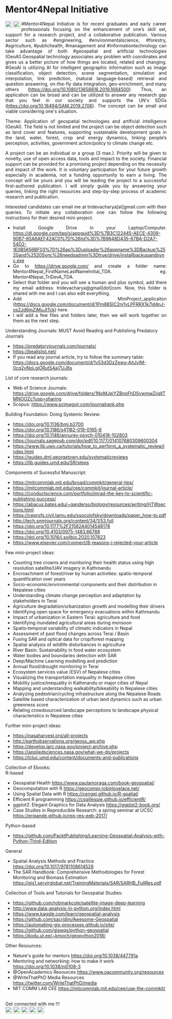 # Mentor4Nepal Initiative

<div align="justify">
<a href="https://twitter.com/search?q=%23Mentor4Nepal">
  <img align="left" alt="TDA's Twitter" width="22px" src="https://cdn.jsdelivr.net/npm/simple-icons@v3/icons/twitter.svg" />
</a>
<a href="https://www.linkedin.com/feed/hashtag/mentor4nepal/">
  <img align="left" alt="TDA's Linkdein" width="22px" src="https://cdn.jsdelivr.net/npm/simple-icons@v3/icons/linkedin.svg" />
</a>

#Mentor4Nepal Initiative is for recent graduates and early career professionals focusing on the enhancement of one’s skill set, support for a research project, and a collaborative publication. Various sector such as #engineering, #environmentalscience, #forestry, #agriculture, #publichealth, #management and #informationtechnology can take advantage of both #geospatial and artificial technologies (GeoAI).Geospatial technology associates any problem with coordinates and gives us a better picture of how things are located, related and changing. #GeoAI is utilizing AI for intelligent geographic information such as image classification, object detection, scene segmentation, simulation and interpolation, link prediction, (natural language-based) retrieval and question answering, on-the-fly data integration, geo-enrichment, and many others (https://doi.org/10.1080/13658816.2019.1684500). Thus, an application can be broad and can be utilized to answer any research gap that you feel in our society and supports the UN's SDGs (https://doi.org/10.18494/SAM.2019.2706). The concept can be small and viable considering one's situation.

Theme: Application of geospatial technologies and artificial intelligence (GeoAI). The field is not limited and the project can be object detection such as land cover and features, supporting sustainable development goals in the land, water, forest, crop and energy dynamics, linking people’s perception, activities, government action/policy to climate change etc.

A project can be an individual or a group (3 max.). Priority will be given to novelty, use of open access data, tools and impact to the society. Financial support can be provided for a promising project depending on the necessity and impact of the work. It is voluntary participation for your future growth especially in academia, not a funding opportunity to earn a living. The concept will be yours and you will be leading the project to a successful first-authored publication. I will simply guide you by answering your queries, linking the right resources and step-by-step process of academic research and publication.

Interested candidates can email me at tridevacharya[at]gmail.com with their queries. To initiate any collaboration one can follow the following instructions for their desired mini-project.
- Install Google Drive in your Laptop/Computer. https://dl.google.com/tag/s/appguid%3D%7B3C122445-AECE-4309-90B7-85A6AEF42AC0%7D%26iid%3D%7B9648D435-67BA-D2A7-54D2-1E0B5656BF03%7D%26ap%3Duploader%26appname%3DBackup%2520and%2520Sync%26needsadmin%3Dtrue/drive/installbackupandsync.exe  
- Go to https://drive.google.com/ and create a folder name: Mentor4Nepal_FirstNameLastNameInitial_TDA. eg. Mentor4Nepal_TriDevA_TDA.
- Select that folder and you will see a human and plus symbol, add there my email address: tridevacharya@gmail[dot]com. Now, this folder is shared with me and I can also edit everything.
- Add MiniProject_applicaiton (https://docs.google.com/document/d/1Pm88SIC2nj1vLPFRRX1k7ld4nJ-os2Jd6mZiMuJtTck) here.
- I will add a few files and folders later, then we will work together on them as the next step.

</div>

Understanding Journals: MUST Avoid Reading and Publishing Predatory Journals </br>
- https://predatoryjournals.com/journals/ </br>
- https://beallslist.net/ </br>
- If you read any journal article, try to follow the summary table: https://docs.google.com/document/d/1v53d3DzZewu-AitJvIM-0cq2yNoLgjORutS4aj7UJ6s </br>

List of core research journals: </br>
- Web of Science Journals: https://drive.google.com/drive/folders/1NoMJeiYZBnoFhDSvwmwZiiqlITMNOOZc?usp=sharing </br>
- Scopus: https://www.scimagojr.com/journalrank.php </br>

Building Foundation: Doing Systemic Review: </br>
- https://doi.org/10.1136/bmj.b2700 </br>
- https://doi.org/10.1186/s41182-019-0165-6 </br>
- https://doi.org/10.1146/annurev-psych-010418-102803 </br>
- https://journals.sagepub.com/doi/pdf/10.1177/014107680309600304 </br>
- https://www.lib.uwo.ca/tutorials/how_to_perform_a_systematic_review/index.html </br>
- https://guides.dml.georgetown.edu/systematicreviews </br>
- https://lib.guides.umd.edu/SR/steps </br>

Components of Sucessful Manuscript: </br>
- https://mitcommlab.mit.edu/broad/commkit/general-tips/ </br>
- https://mitcommlab.mit.edu/cee/commkit/journal-article/ </br>
- https://conductscience.com/portfolio/imrad-the-key-to-scientific-publishing-success/  </br>
- https://abacus.bates.edu/~ganderso/biology/resources/writing/HTWsections.html  </br>
- https://ceprofs.civil.tamu.edu/ssocolofsky/downloads/paper_how-to.pdf  </br>
- http://tech.snmjournals.org/content/34/1/53.full </br>
- https://doi.org/10.1177%2F2158244014548178 </br>
- https://doi.org/10.4103/0975-1483.66788 </br>
- https://doi.org/10.1016/j.soilbio.2020.107823 </br>
- https://www.elsevier.com/connect/8-reasons-i-rejected-your-article </br>

Few mini-project ideas:
- Counting tree crowns and monitoring their health status using high resolution satellite/UAV imagery in Kathmandu
- Encroachment of forest/river by human activities: spatio-temporal quantification over years
- Socio-economic/environmental components and their distribution in Nepalese cities
- Understanding climate change perception and adaptation by stakeholders in Terai
- Agriculture degradation/urbanization growth and modelling their drivers
- Identifying open space for emergency evacuations within Kathmandu
- Impact of urbanization in Eastern Terai: agriculture and food
- Identifying inundated agricultural areas during monsoon
- Spatio‐temporal variability of climatic indicators in Nepal
- Assessment of past flood changes across Terai / Basin
- Fusing SAR and optical data for crop/forest mapping
- Spatial analysis of wildlife disturbances in agriculture
- River Basin: Sustainability in food water ecosystem
- Water bodies and boundaries detection with SAR
- Deep/Machine Learning modelling and prediction
- Annual flood/drought monitoring in Terai
- Ecosystem services value (ESV) of Nepalese cities
- Visualizing the transportation inequality in Nepalese cities
- Mobility justice/inequality in Kathmandu or major cities of Nepal
- Mapping and understanding walkability/bikeability in Nepalese cities
- Analyzing pedestrian/cycling infrastructure along the Nepalese Roads
- Satellite based characterization of urban land dynamics such as urban greenness score
- Relating crowdsourced landscape perceptions to landscape physical characteristics in Nepalese cities

Further mini-project ideas: </br>
- https://nasaharvest.org/all-projects </br>
- http://earthobservations.org/geoss_wp.php </br>
- https://develop.larc.nasa.gov/project-archive.php </br>
- https://appliedsciences.nasa.gov/what-we-do/projects </br>
- https://lcluc.umd.edu/content/documents-and-publications </br>

Collection of Ebooks: </br>
R-based </br>
- Geospatial Health https://www.paulamoraga.com/book-geospatial/ </br>
- Geocomputation with R https://geocompr.robinlovelace.net/ </br>
- Using Spatial Data with R https://cengel.github.io/R-spatial/ </br>
- Efficient R programming https://csgillespie.github.io/efficientR/ </br>
- ggplot2: Elegant Graphics for Data Analysis https://ggplot2-book.org/ </br>
- Case Studies in Reproducible Research: a spring seminar at UCSC https://eriqande.github.io/rep-res-eeb-2017/ </br>

Python-based </br>
- https://github.com/PacktPublishing/Learning-Geospatial-Analysis-with-Python-Third-Edition </br>

General </br>
- Spatial Analysis Methods and Practice https://doi.org/10.1017/9781108614528 </br>
- The SAR Handbook: Comprehensive Methodologies for Forest Monitoring and Biomass Estimation https://gis1.servirglobal.net/TrainingMaterials/SAR/SARHB_FullRes.pdf </br>

Collection of Tools and Tutorials for Geospatial Studies: </br>
- https://github.com/robmarkcole/satellite-image-deep-learning </br>
- http://www.data-analysis-in-python.org/index.html </br>
- https://www.kaggle.com/learn/geospatial-analysis </br>
- https://github.com/sacridini/Awesome-Geospatial </br>
- https://automating-gis-processes.github.io/site/ </br>
- https://github.com/giswqs/python-geospatial </br>
- https://kodu.ut.ee/~kmoch/geopython2018/ </br>

Other Resources: </br>
- Nature's guide for mentors https://doi.org/10.1038/447791a  </br>
- Mentoring and networking: how to make it work https://doi.org/10.1038/ni0108-3   </br>
- @OpenAcademics Resources https://www.oacommunity.org/resources </br>
- @WriteThatPhD Media Resources https://twitter.com/WriteThatPhD/media </br>
- MIT COMM LAB CEE https://mitcommlab.mit.edu/cee/use-the-commkit/ </br>


</br>
Get connected with me !!!
<br/>
<a href="https://scholar.google.com/citations?user=uaQfhkgAAAAJ&hl=en">
  <img align="left" alt="TDA's Scholar" width="22px" src="https://cdn.jsdelivr.net/npm/simple-icons@v3/icons/googlescholar.svg" />
</a>
<a href="https://publons.com/researcher/1440576">
  <img align="left" alt="TDA's Publons" width="22px" src="https://cdn.jsdelivr.net/npm/simple-icons@v3/icons/publons.svg" />
</a>
<a href="https://www.linkedin.com/in/tridev/">
  <img align="left" alt="TDA's Linkdein" width="22px" src="https://cdn.jsdelivr.net/npm/simple-icons@v3/icons/linkedin.svg" />
</a>
<a href="https://github.com/trydave">
  <img align="left" alt="TDA's Github" width="22px" src="https://cdn.jsdelivr.net/npm/simple-icons@v3/icons/github.svg" />
</a>
<a href="https://twitter.com/dev_333">
  <img align="left" alt="TDA's Twitter" width="22px" src="https://cdn.jsdelivr.net/npm/simple-icons@v3/icons/twitter.svg" />
</a>
<br/>
